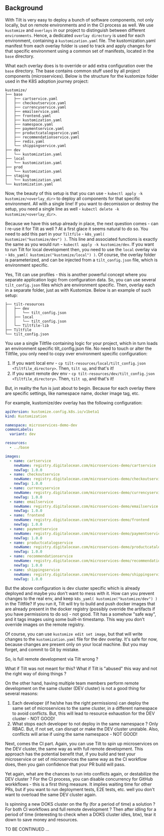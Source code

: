 ## Background

With Tilt is very easy to deploy a bunch of software components, not only locally, but on remote environments and in the CI process as well. We use `kustomize` and `overlays` in our project to distinguish between different `environments`. Hence, a dedicated `overlay directory` is used for each environment, containing a `kustomization.yaml` file. The kustomization.yaml manifest from each overlay folder is used to track and apply changes for that specific environment using a common set of manifests, located in the `base` directory.

What each overlay does is to override or add extra configuration over the `base` directory. The base contains common stuff used by all project components (microservices). Below is the structure for the kustomize folder used in the K8S adoption journey project:

```text
kustomize/
├── base
│   ├── cartservice.yaml
│   ├── checkoutservice.yaml
│   ├── currencyservice.yaml
│   ├── emailservice.yaml
│   ├── frontend.yaml
│   ├── kustomization.yaml
│   ├── namespace.yaml
│   ├── paymentservice.yaml
│   ├── productcatalogservice.yaml
│   ├── recommendationservice.yaml
│   ├── redis.yaml
│   └── shippingservice.yaml
├── dev
│   └── kustomization.yaml
├── local
│   └── kustomization.yaml
├── prod
│   └── kustomization.yaml
├── staging
│   └── kustomization.yaml
└── kustomization.yaml
```

Now, the beauty of this setup is that you can use - `kubectl apply -k kustomize/<overlay_dir>` to deploy all components for that specific environment. All with a single line! If you want to decomission or destroy the setup, you need a single line as well - `kubectl delete -k kustomize/<overlay_dir>`.

Because we have this setup already in place, the next question comes - can I re-use it for Tilt as well ? At a first glace it seems natural to do so. You need to add this part in your `Tiltfile` - `k8s_yaml( kustomize("kustomize/dev") )`. This line and associated functions is exactly the same as you would run - `kubectl apply -k kustomize/dev`. If you want to run Tilt for local development then, you need to use the `local` overlay via - `k8s_yaml( kustomize("kustomize/local") )`. Of course, the overlay folder is parameterized, and can be injected from a `tilt_config.json` file, which is environment specific.

Yes, Tilt can use profiles - this is another powerful concept where you separate application logic from configuration data. So, you can use several `tilt_config.json` files which are environment specific. Then, overlay each in a separate folder, just as with Kustomize. Below is an example of such setup:

```text
├── tilt-resources
│   ├── dev
│   │   └── tilt_config.json
│   ├── local
│   │   └── tilt_config.json
│   └── Tiltfile-lib
├── Tiltfile
└── tilt_config.json
```

You use a single Tiltfile containing logic for your project, which in turn loads an environment specific tilt_config.json file. No need to touch or alter the Tiltfile, you only need to copy over environment specific configuration:

1. If you want local env - `cp tilt-resources/local/tilt_config.json <Tiltfile_directory>`. Then, `tilt up`, and that's it!
2. If you want remote dev env - `cp tilt-resources/dev/tilt_config.json <Tiltfile_directory>`. Then, `tilt up`, and that's it!

But, in reality the fun is just about to begin. Because for each overlay there are specific settings, like namespace name, docker image tag, etc.

For example, kustomize/dev overlay has the following configuration:

```yaml
apiVersion: kustomize.config.k8s.io/v1beta1
kind: Kustomization

namespace: microservices-demo-dev
commonLabels:
  variant: dev

resources:
  - ../base

images:
  - name: cartservice
    newName: registry.digitalocean.com/microservices-demo/cartservice
    newTag: 1.0.0
  - name: checkoutservice
    newName: registry.digitalocean.com/microservices-demo/checkoutservice
    newTag: 1.0.0
  - name: currencyservice
    newName: registry.digitalocean.com/microservices-demo/currencyservice
    newTag: 1.0.0
  - name: emailservice
    newName: registry.digitalocean.com/microservices-demo/emailservice
    newTag: 1.0.0
  - name: frontend
    newName: registry.digitalocean.com/microservices-demo/frontend
    newTag: 1.0.0
  - name: paymentservice
    newName: registry.digitalocean.com/microservices-demo/paymentservice
    newTag: 1.0.0
  - name: productcatalogservice
    newName: registry.digitalocean.com/microservices-demo/productcatalogservice
    newTag: 1.0.0
  - name: recommendationservice
    newName: registry.digitalocean.com/microservices-demo/recommendationservice
    newTag: 1.0.0
  - name: shippingservice
    newName: registry.digitalocean.com/microservices-demo/shippingservice
    newTag: 1.0.0
```

But the above configuration is dev cluster specific which is already deployed and maybe you don't want to mess with it. How can you prevent changes to the real env, and keep `k8s_yaml( kustomize("kustomize/dev") )` in the Tiltfile? If you run it, Tilt will try to build and push docker images that are already present in the docker registry (possibly override the artifacts if you have permissions to do so) - not good. Tilt has a somehow "safe way", and it tags images using some built-in timestamp. This way you don't override images on the remote registry.

Of course, you can use `kustomize edit set image`, but that will write changes to the `kustomization.yaml` file for the dev overlay. It's safe for now, because changes are present only on your local machine. But you may forget, and commit to Git by mistake.

So, is full remote development via Tilt wrong ?

What if Tilt was not meant for this? What if Tilt is "abused" this way and not the right way of doing things ?

On the other hand, having multiple team members perform remote development on the same cluster (DEV cluster) is not a good thing for several reasons:

1. Each developer (if he/she has the right permissions) can deploy the same set of microservices to the same cluster, in a different namespace to avoid conflicts. But, this will lead to resource exhaustion for the DEV cluster - NOT GOOD!
2. What stops each developer to not deploy in the same namespace ? Only RBAC. But, if not set, can disrupt or make the DEV cluster unstable. Also, conflicts will arise if using the same namespace - NOT GOOD!

Next, comes the CI part. Again, you can use Tilt to spin up microservices on the DEV cluster, the same way as with full remote development. This approach has the potential benefit that, if you build and test your microservice or set of microservices the same way as the CI workflow does, then you gain confidence that your PR build will pass.

Yet again, what are the chances to run into conflicts again, or destabilize the DEV cluster ? For the CI process, you can disable concurrency for GitHub workkflows - this is a first thing measure. It implies waiting time for other PRs, but if you want to run deployment tests, E2E tests, etc. well you don't want to overload the same DEV cluster again.

Is spinning a new DOKS cluster on the fly (for a period of time) a solution ? For both CI workflows and full remote development ? Then after idling for a period of time (interesting to check when a DOKS cluster idles, btw), tear it down to save money and resources.

TO BE CONTINUED ...
